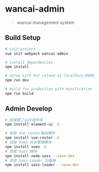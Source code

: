 # wancai-admin

> wancai management system

## Build Setup

``` bash
# init project
vue init webpack wancai-admin

# install dependencies
npm install

# serve with hot reload at localhost:8080
npm run dev

# build for production with minification
npm run build
```

## Admin Develop
``` bash
# 安装饿了么UI组件库
npm install element-ui -S

# 安装 Vue-router路由模块
npm install vue-router -S
# 安装 Vuex 状态管理模块
npm install vuex -S
# 安装 Sass 模块
npm install node-sass --save-dev
# 安装 Sass-Loader 加载器
npm install sass-loader --save-dev
```
